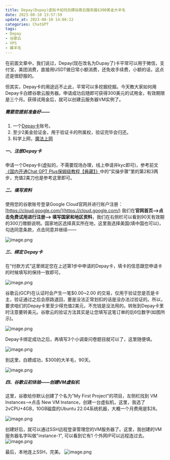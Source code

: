 ```yaml
---
title: Depay(Dupay)虚拟卡如何白嫖谷歌云服务器$300美金大羊毛
date: 2023-08-10 13:57:59
update_at: 2023-08-10 14:06:22
categories: ChatGPT
tags: 
- Depay 
- 谷歌云
- VPS
- 薅羊毛
---
```


在前面文章中，我们说过，Depay(现在改名为Dupay了)卡平常可以用于微信，支付宝，美团消费，直接用USDT做日常小额消费，还免收手续费，小额的话，这点还是很舒服的。  

但其实，Depay卡的用途远不止此，平常可以多挖掘挖掘。今天教大家如何用Depay卡白嫖谷歌云服务器。申请成功后随即可获得300美元的试用金，有效期限是三个月。获得试用金后，就可以创建云服务器VM实例了。

##### 需要您提前准备好——
1. 一个[Depay卡](https://depay.depay.one/web-app/register-h5?invitCode=920750&lang=zh-cn)账号。
3. 至少2美金验证金，用于验证卡的所属权，验证完毕会归还。
4. 科学上网，[魔法上网](https://v.600ml.top/#/register?code=TOcQBatp)

##### 一、注册Depay卡
申请一个Depay卡(虚拟的，不需要现场办理，线上申请并kyc即可)，参考前文[《国内开通Chat GPT Plus保姆级教程【典藏】》](https://chatgpt-plus.github.io/chatgpt-plus/)中的“实操步骤”里的第2和3两步，充值2美刀也是参考这里即可。

##### 二、填写资料
使用您的谷歌账号登录Google Cloud官网并进行账户注册：[https://cloud.google.com/](https://cloud.google.com/) 
我们在**官网首页-->点击免费试用进行注册--> 填写国家和地区资料**，我们在右侧栏可以看到90天有效期的300刀赠额说明。国家地区选择真实所在地，这里我选择美国(填中国也可以)，勾选同意条款，点击同意并继续——

![image.png](https://cdn.jsdelivr.net/gh/btcltceth/blogassets@latest/c/img/gce-depay-1.png)


##### 三、绑定 Depay卡
在“付款方式”这里绑定您在上述第1步中申请的Depay卡，填卡的信息跟您申请卡的时候填写的保持一致即可。

![image.png](https://cdn.jsdelivr.net/gh/btcltceth/blogassets@latest/c/img/gce-depay-2.png)

谷歌云(GCP)在认证时会产生一笔$0.00~2.00 的交易，仅用于验证您是否是卡主，验证通过之后会原路退回，要是没法正常划扣的话是没办法过验证的。所以，要求咱们的Depay卡里至少得充值2美元，不充钱是没法用的。转账到Depay卡里时注意要转美元。谷歌云的验证方法其实是让您填写这笔订单的后6位数字(如图所示)。

![image.png](https://cdn.jsdelivr.net/gh/btcltceth/blogassets@latest/c/img/gce-depay-3.png)

Depay卡绑定成功之后，再填写3个小调查问卷题目就可以了，这里随便填。

![image.png](https://cdn.jsdelivr.net/gh/btcltceth/blogassets@latest/c/img/gce-depay-4.png)

到这里，白嫖成功，$300的大羊毛，90天。

![image.png](https://cdn.jsdelivr.net/gh/btcltceth/blogassets@latest/c/img/gce-depay-5.png)

##### 四、谷歌云初体验——创建VM虚拟机
这里，谷歌给你默认创建了个名为"My First Project"的项目，左侧栏找到 VM Instances-->点击 New VM Instance，创建一台虚拟机，这里，我选了2vCPU+4GB，10GB磁盘的Ubuntu 22.04系统机器，大概一个月费用是$28。

![image.png](https://cdn.jsdelivr.net/gh/btcltceth/blogassets@latest/c/img/gce-depay-6.png)

创建好后，就可以通过SSH远程登录管理您的VM服务器了。这里，我创建的VM服务器名字叫做"instance-1", 可以看到它有1 个外网IP可以远程连过去。
![image.png](https://cdn.jsdelivr.net/gh/btcltceth/blogassets@latest/c/img/gce-depay-7.png)

最后，本地连上SSH，完美。
![image.png](https://cdn.jsdelivr.net/gh/btcltceth/blogassets@latest/c/img/gce-depay-8.png)

